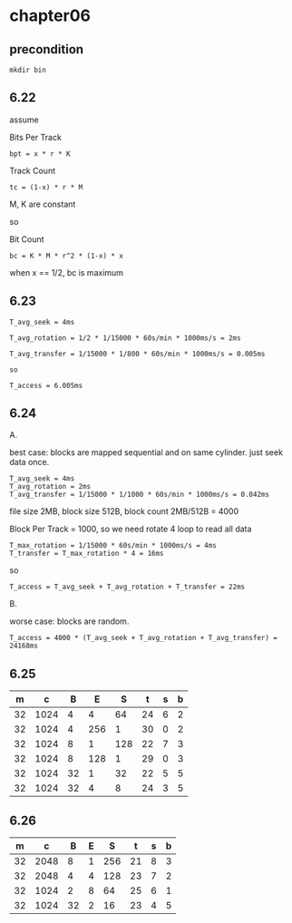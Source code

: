 # chapter06

## precondition
````shell
mkdir bin
````

## 6.22
assume

Bits Per Track

    bpt = x * r * K


Track Count

    tc = (1-x) * r * M


M, K are constant

so

Bit Count

    bc = K * M * r^2 * (1-x) * x

when x == 1/2, bc is maximum

## 6.23

    T_avg_seek = 4ms

    T_avg_rotation = 1/2 * 1/15000 * 60s/min * 1000ms/s = 2ms

    T_avg_transfer = 1/15000 * 1/800 * 60s/min * 1000ms/s = 0.005ms

    so

    T_access = 6.005ms

## 6.24

A.

best case: blocks are mapped sequential and on same cylinder. just seek data
once.

    T_avg_seek = 4ms
    T_avg_rotation = 2ms
    T_avg_transfer = 1/15000 * 1/1000 * 60s/min * 1000ms/s = 0.042ms

file size 2MB, block size 512B, block count 2MB/512B = 4000

Block Per Track = 1000, so we need rotate 4 loop to read all data

    T_max_rotation = 1/15000 * 60s/min * 1000ms/s = 4ms
    T_transfer = T_max_rotation * 4 = 16ms

so

    T_access = T_avg_seek + T_avg_rotation + T_transfer = 22ms


B.

worse case: blocks are random.

    T_access = 4000 * (T_avg_seek + T_avg_rotation + T_avg_transfer) = 24168ms


## 6.25

|m|c|B|E|S|t|s|b|
|-|-|-|-|-|-|-|-|
|32|1024|4|4|64|24|6|2|
|32|1024|4|256|1|30|0|2|
|32|1024|8|1|128|22|7|3|
|32|1024|8|128|1|29|0|3|
|32|1024|32|1|32|22|5|5|
|32|1024|32|4|8|24|3|5|

## 6.26

|m|c|B|E|S|t|s|b|
|-|-|-|-|-|-|-|-|
|32|2048|8 |1  |256|21|8|3|
|32|2048|4 |4  |128|23|7|2|
|32|1024|2 |8  |64 |25|6|1|
|32|1024|32|2  |16 |23|4|5|

